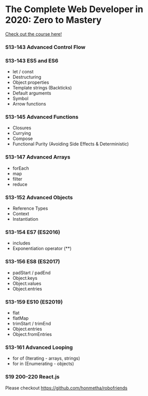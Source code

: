 # The Complete Web Developer in 2020: Zero to Mastery
[Check out the course here!](https://www.udemy.com/course/the-complete-web-developer-zero-to-mastery/)

### S13-143 Advanced Control Flow

### S13-143 ES5 and ES6
- let / const
- Destructuring
- Object properties
- Template strings (Backticks)
- Default arguments
- Symbol
- Arrow functions

### S13-145 Advanced Functions
- Closures
- Currying
- Compose
- Functional Purity (Avoiding Side Effects & Deterministic)

### S13-147 Advanced Arrays
- forEach
- map
- filter
- reduce

### S13-152 Advanced Objects
- Reference Types
- Context
- Instantiation

### S13-154 ES7 (ES2016)
- includes
- Exponentiation operator (**)

### S13-156 ES8 (ES2017)
- padStart / padEnd
- Object.keys
- Object.values
- Object.entries

### S13-159 ES10 (ES2019)
- flat
- flatMap
- trimStart / trimEnd
- Object.entries
- Object.fromEntries

### S13-161 Advanced Looping
- for of (Iterating - arrays, strings)
- for in (Enumerating - objects)

### S19 200-220 React.js
Please checkout https://github.com/honmetha/robofriends
